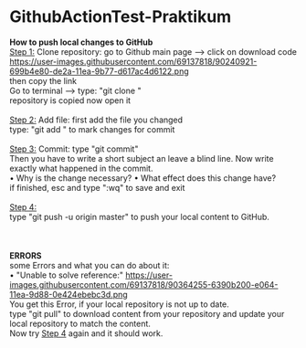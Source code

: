 # GithubActionTest-Praktikum

<b>How to push local changes to GitHub</b>
<br>
<ins>Step 1:</ins>
Clone repository:
go to Github main page --> click on download code
<br>
https://user-images.githubusercontent.com/69137818/90240921-699b4e80-de2a-11ea-9b77-d617ac4d6122.png
<br>
then copy the link
<br>
Go to terminal --> type: "git clone <the link you just copied>"
<br>
repository is copied now
open it
<br>
<br>
<ins>Step 2:</ins>
Add file:
first add the file you changed
<br>
type: "git add <your file>" to mark changes for commit
<br>
<br>
<ins>Step 3:</ins>
Commit:
type "git commit"
<br>
Then you have to write a short subject an leave a blind line.
Now write exactly what happened in the commit.
<br>
• Why is the change necessary?
• What effect does this change have?
<br>
if finished, esc and type ":wq" to save and exit
<br>
<br>
<ins>Step 4:</ins>
<br>
type "git push -u origin master" to push your local content to GitHub.
<br>
<br>
<br>
<br>
<b>ERRORS</b>
<br>
some Errors and what you can do about it:
<br>
• "Unable to solve reference:"
  https://user-images.githubusercontent.com/69137818/90364255-6390b200-e064-11ea-9d88-0e424ebebc3d.png
<br>
  You get this Error, if your local repository is not up to date.
<br>
  type "git pull" to download content from your repository 
  and update your local repository to match the content.
<br>
  Now try <ins>Step 4</ins> again and it should work. 
<br>
